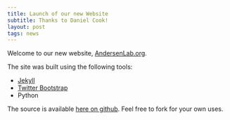 ```yaml
---
title: Launch of our new Website
subtitle: Thanks to Daniel Cook!
layout: post
tags: news
---
```

Welcome to our new website, <a href="http://www.andersenlab.org">AndersenLab.org</a>.

The site was built using the following tools:

* <a href="http://jekyllrb.com/">Jekyll</a>
* <a href="http://getbootstrap.com/">Twitter Bootstrap</a>
* Python

The source is available <a href="https://github.com/AndersenLab/labsite">here on github</a>. Feel free to fork for your own uses.